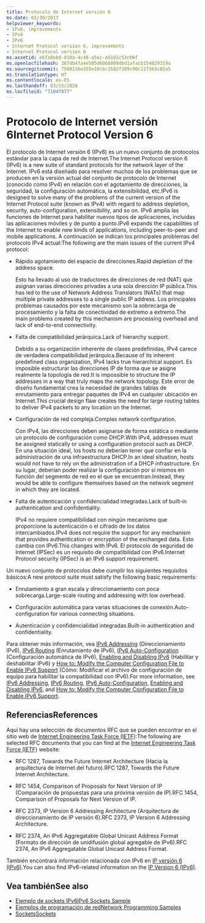 ```yaml
---
title: Protocolo de Internet versión 6
ms.date: 03/30/2017
helpviewer_keywords:
- IPv6, improvements
- IPv4
- IPv6
- Internet Protocol version 6, improvements
- Internet Protocol version 6
ms.assetid: e6fa8ebd-010a-4c48-a5ec-a5102c53c06f
ms.openlocfilehash: 367db4fa4e585d6066009dbd1afacb154829319a
ms.sourcegitcommit: 7588136e355e10cbc2582f389c90c127363c02a5
ms.translationtype: HT
ms.contentlocale: es-ES
ms.lasthandoff: 03/15/2020
ms.locfileid: "71047877"
---
```

# <a name="internet-protocol-version-6"></a><span data-ttu-id="a4b62-102">Protocolo de Internet versión 6</span><span class="sxs-lookup"><span data-stu-id="a4b62-102">Internet Protocol Version 6</span></span>
<span data-ttu-id="a4b62-103">El protocolo de Internet versión 6 (IPv6) es un nuevo conjunto de protocolos estándar para la capa de red de Internet.</span><span class="sxs-lookup"><span data-stu-id="a4b62-103">The Internet Protocol version 6 (IPv6) is a new suite of standard protocols for the network layer of the Internet.</span></span> <span data-ttu-id="a4b62-104">IPv6 está diseñado para resolver muchos de los problemas que se producen en la versión actual del conjunto de protocolo de Internet (conocido como IPv4) en relación con el agotamiento de direcciones, la seguridad, la configuración automática, la extensibilidad, etc.</span><span class="sxs-lookup"><span data-stu-id="a4b62-104">IPv6 is designed to solve many of the problems of the current version of the Internet Protocol suite (known as IPv4) with regard to address depletion, security, auto-configuration, extensibility, and so on.</span></span> <span data-ttu-id="a4b62-105">IPv6 amplía las funciones de Internet para habilitar nuevos tipos de aplicaciones, incluidas las aplicaciones móviles y de punto a punto.</span><span class="sxs-lookup"><span data-stu-id="a4b62-105">IPv6 expands the capabilities of the Internet to enable new kinds of applications, including peer-to-peer and mobile applications.</span></span> <span data-ttu-id="a4b62-106">A continuación se indican los principales problemas del protocolo IPv4 actual:</span><span class="sxs-lookup"><span data-stu-id="a4b62-106">The following are the main issues of the current IPv4 protocol:</span></span>  
  
- <span data-ttu-id="a4b62-107">Rápido agotamiento del espacio de direcciones.</span><span class="sxs-lookup"><span data-stu-id="a4b62-107">Rapid depletion of the address space.</span></span>  
  
     <span data-ttu-id="a4b62-108">Esto ha llevado al uso de traductores de direcciones de red (NAT) que asignan varias direcciones privadas a una sola dirección IP pública.</span><span class="sxs-lookup"><span data-stu-id="a4b62-108">This has led to the use of Network Address Translators (NATs) that map multiple private addresses to a single public IP address.</span></span> <span data-ttu-id="a4b62-109">Los principales problemas causados por este mecanismo son la sobrecarga de procesamiento y la falta de conectividad de extremo a extremo.</span><span class="sxs-lookup"><span data-stu-id="a4b62-109">The main problems created by this mechanism are processing overhead and lack of end-to-end connectivity.</span></span>  
  
- <span data-ttu-id="a4b62-110">Falta de compatibilidad jerárquica.</span><span class="sxs-lookup"><span data-stu-id="a4b62-110">Lack of hierarchy support.</span></span>  
  
     <span data-ttu-id="a4b62-111">Debido a su organización inherente de clases predefinidas, IPv4 carece de verdadera compatibilidad jerárquica.</span><span class="sxs-lookup"><span data-stu-id="a4b62-111">Because of its inherent predefined class organization, IPv4 lacks true hierarchical support.</span></span> <span data-ttu-id="a4b62-112">Es imposible estructurar las direcciones IP de forma que se asigne realmente la topología de red.</span><span class="sxs-lookup"><span data-stu-id="a4b62-112">It is impossible to structure the IP addresses in a way that truly maps the network topology.</span></span> <span data-ttu-id="a4b62-113">Este error de diseño fundamental crea la necesidad de grandes tablas de enrutamiento para entregar paquetes de IPv4 en cualquier ubicación en Internet.</span><span class="sxs-lookup"><span data-stu-id="a4b62-113">This crucial design flaw creates the need for large routing tables to deliver IPv4 packets to any location on the Internet.</span></span>  
  
- <span data-ttu-id="a4b62-114">Configuración de red compleja.</span><span class="sxs-lookup"><span data-stu-id="a4b62-114">Complex network configuration.</span></span>  
  
     <span data-ttu-id="a4b62-115">Con IPv4, las direcciones deben asignarse de forma estática o mediante un protocolo de configuración como DHCP.</span><span class="sxs-lookup"><span data-stu-id="a4b62-115">With IPv4, addresses must be assigned statically or using a configuration protocol such as DHCP.</span></span> <span data-ttu-id="a4b62-116">En una situación ideal, los hosts no deberían tener que confiar en la administración de una infraestructura DHCP.</span><span class="sxs-lookup"><span data-stu-id="a4b62-116">In an ideal situation, hosts would not have to rely on the administration of a DHCP infrastructure.</span></span> <span data-ttu-id="a4b62-117">En su lugar, deberían poder realizar la configuración por sí mismos en función del segmento de red en el que se encuentran.</span><span class="sxs-lookup"><span data-stu-id="a4b62-117">Instead, they would be able to configure themselves based on the network segment in which they are located.</span></span>  
  
- <span data-ttu-id="a4b62-118">Falta de autenticación y confidencialidad integradas.</span><span class="sxs-lookup"><span data-stu-id="a4b62-118">Lack of built-in authentication and confidentiality.</span></span>  
  
     <span data-ttu-id="a4b62-119">IPv4 no requiere compatibilidad con ningún mecanismo que proporcione la autenticación o el cifrado de los datos intercambiados.</span><span class="sxs-lookup"><span data-stu-id="a4b62-119">IPv4 does not require the support for any mechanism that provides authentication or encryption of the exchanged data.</span></span> <span data-ttu-id="a4b62-120">Esto cambia con IPv6.</span><span class="sxs-lookup"><span data-stu-id="a4b62-120">This changes with IPv6.</span></span> <span data-ttu-id="a4b62-121">El protocolo de seguridad de Internet (IPSec) es un requisito de compatibilidad con IPv6.</span><span class="sxs-lookup"><span data-stu-id="a4b62-121">Internet Protocol security (IPSec) is an IPv6 support requirement.</span></span>  
  
 <span data-ttu-id="a4b62-122">Un nuevo conjunto de protocolos debe cumplir los siguientes requisitos básicos:</span><span class="sxs-lookup"><span data-stu-id="a4b62-122">A new protocol suite must satisfy the following basic requirements:</span></span>  
  
- <span data-ttu-id="a4b62-123">Enrutamiento a gran escala y direccionamiento con poca sobrecarga.</span><span class="sxs-lookup"><span data-stu-id="a4b62-123">Large-scale routing and addressing with low overhead.</span></span>  
  
- <span data-ttu-id="a4b62-124">Configuración automática para varias situaciones de conexión.</span><span class="sxs-lookup"><span data-stu-id="a4b62-124">Auto-configuration for various connecting situations.</span></span>  
  
- <span data-ttu-id="a4b62-125">Autenticación y confidencialidad integradas.</span><span class="sxs-lookup"><span data-stu-id="a4b62-125">Built-in authentication and confidentiality.</span></span>  
  
 <span data-ttu-id="a4b62-126">Para obtener más información, vea [IPv6 Addressing](ipv6-addressing.md) (Direccionamiento IPv6), [IPv6 Routing](ipv6-routing.md) (Enrutamiento de IPv6), [IPv6 Auto-Configuration](ipv6-auto-configuration.md) (Configuración automática de IPv6), [Enabling and Disabling IPv6](enabling-and-disabling-ipv6.md) (Habilitar y deshabilitar IPv6) y [How to: Modify the Computer Configuration File to Enable IPv6 Support](how-to-modify-the-computer-configuration-file-to-enable-ipv6-support.md) (Cómo: Modificar el archivo de configuración de equipo para habilitar la compatibilidad con IPv6).</span><span class="sxs-lookup"><span data-stu-id="a4b62-126">For more information, see [IPv6 Addressing](ipv6-addressing.md), [IPv6 Routing](ipv6-routing.md), [IPv6 Auto-Configuration](ipv6-auto-configuration.md), [Enabling and Disabling IPv6](enabling-and-disabling-ipv6.md), and [How to: Modify the Computer Configuration File to Enable IPv6 Support](how-to-modify-the-computer-configuration-file-to-enable-ipv6-support.md).</span></span>  
  
## <a name="references"></a><span data-ttu-id="a4b62-127">Referencias</span><span class="sxs-lookup"><span data-stu-id="a4b62-127">References</span></span>  
 <span data-ttu-id="a4b62-128">Aquí hay una selección de documentos RFC que se pueden encontrar en el sitio web de [Internet Engineering Task Force (IETF)](https://www.ietf.org/):</span><span class="sxs-lookup"><span data-stu-id="a4b62-128">The following are selected RFC documents that you can find at the [Internet Engineering Task Force (IETF)](https://www.ietf.org/) website:</span></span>  
  
- <span data-ttu-id="a4b62-129">RFC 1287, Towards the Future Internet Architecture (Hacia la arquitectura de Internet del futuro).</span><span class="sxs-lookup"><span data-stu-id="a4b62-129">RFC 1287, Towards the Future Internet Architecture.</span></span>  
  
- <span data-ttu-id="a4b62-130">RFC 1454, Comparison of Proposals for Next Version of IP (Comparación de propuestas para una próxima versión de IP).</span><span class="sxs-lookup"><span data-stu-id="a4b62-130">RFC 1454, Comparison of Proposals for Next Version of IP.</span></span>  
  
- <span data-ttu-id="a4b62-131">RFC 2373, IP Version 6 Addressing Architecture (Arquitectura de direccionamiento de IP versión 6).</span><span class="sxs-lookup"><span data-stu-id="a4b62-131">RFC 2373, IP Version 6 Addressing Architecture.</span></span>  
  
- <span data-ttu-id="a4b62-132">RFC 2374, An IPv6 Aggregatable Global Unicast Address Format (Formato de dirección de unidifusión global agregable de IPv6).</span><span class="sxs-lookup"><span data-stu-id="a4b62-132">RFC 2374, An IPv6 Aggregatable Global Unicast Address Format.</span></span>  
  
 <span data-ttu-id="a4b62-133">También encontrará información relacionada con IPv6 en [IP versión 6 (IPv6)](https://docs.microsoft.com/previous-versions/windows/it-pro/windows-server-2008-R2-and-2008/dd379498%28v=ws.10%29).</span><span class="sxs-lookup"><span data-stu-id="a4b62-133">You can also find IPv6-related information on the [IP Version 6 (IPv6)](https://docs.microsoft.com/previous-versions/windows/it-pro/windows-server-2008-R2-and-2008/dd379498%28v=ws.10%29).</span></span>  
  
## <a name="see-also"></a><span data-ttu-id="a4b62-134">Vea también</span><span class="sxs-lookup"><span data-stu-id="a4b62-134">See also</span></span>

- [<span data-ttu-id="a4b62-135">Ejemplo de sockets IPv6</span><span class="sxs-lookup"><span data-stu-id="a4b62-135">IPv6 Sockets Sample</span></span>](https://docs.microsoft.com/previous-versions/dotnet/netframework-3.0/ms180981%28v=vs.85%29)
- [<span data-ttu-id="a4b62-136">Ejemplos de programación de red</span><span class="sxs-lookup"><span data-stu-id="a4b62-136">Network Programming Samples</span></span>](network-programming-samples.md)
- [<span data-ttu-id="a4b62-137">Sockets</span><span class="sxs-lookup"><span data-stu-id="a4b62-137">Sockets</span></span>](sockets.md)
